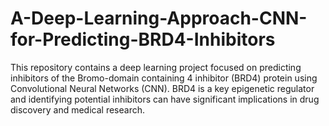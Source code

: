 # A-Deep-Learning-Approach-CNN-for-Predicting-BRD4-Inhibitors
This repository contains a deep learning project focused on predicting inhibitors of the Bromo-domain containing 4 inhibitor (BRD4) protein using Convolutional Neural Networks (CNN).  BRD4 is a key epigenetic regulator and identifying potential inhibitors can have significant implications in drug discovery and medical research.  
